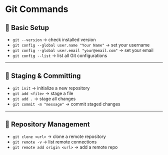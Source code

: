# Git Commands

## 📌 Basic Setup
- `git --version` → check installed version
- `git config --global user.name "Your Name"` → set your username  
- `git config --global user.email "your@email.com"` → set your email  
- `git config --list` → list all Git configurations

---
## 📌 Staging & Committing
- `git init` → initialize a new repository
- `git add <file>` → stage a file  
- `git add .` → stage all changes  
- `git commit -m "message"` → commit staged changes  

---
## 📌 Repository Management
- `git clone <url>` → clone a remote repository  
- `git remote -v` → list remote connections  
- `git remote add origin <url>` → add a remote repo  